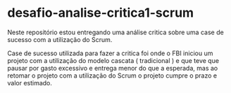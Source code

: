 # desafio-analise-critica1-scrum

Neste repositório estou entregando uma análise critica sobre uma case de sucesso com a utilização do Scrum.

Case de sucesso utilizada para fazer a critica foi onde o FBI iniciou um projeto com a utilização do modelo cascata ( tradicional ) e que teve que pausar por gasto excessivo e entrega menor do que a esperada, mas ao retomar o projeto com a utilização do Scrum o projeto cumpre o prazo e valor estimado.

